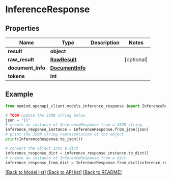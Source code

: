 # InferenceResponse


## Properties

Name | Type | Description | Notes
------------ | ------------- | ------------- | -------------
**result** | **object** |  | 
**raw_result** | [**RawResult**](RawResult.md) |  | [optional] 
**document_info** | [**DocumentInfo**](DocumentInfo.md) |  | 
**tokens** | **int** |  | 

## Example

```python
from numind.openapi_client.models.inference_response import InferenceResponse

# TODO update the JSON string below
json = "{}"
# create an instance of InferenceResponse from a JSON string
inference_response_instance = InferenceResponse.from_json(json)
# print the JSON string representation of the object
print(InferenceResponse.to_json())

# convert the object into a dict
inference_response_dict = inference_response_instance.to_dict()
# create an instance of InferenceResponse from a dict
inference_response_from_dict = InferenceResponse.from_dict(inference_response_dict)
```
[[Back to Model list]](../README.md#documentation-for-models) [[Back to API list]](../README.md#documentation-for-api-endpoints) [[Back to README]](../README.md)


